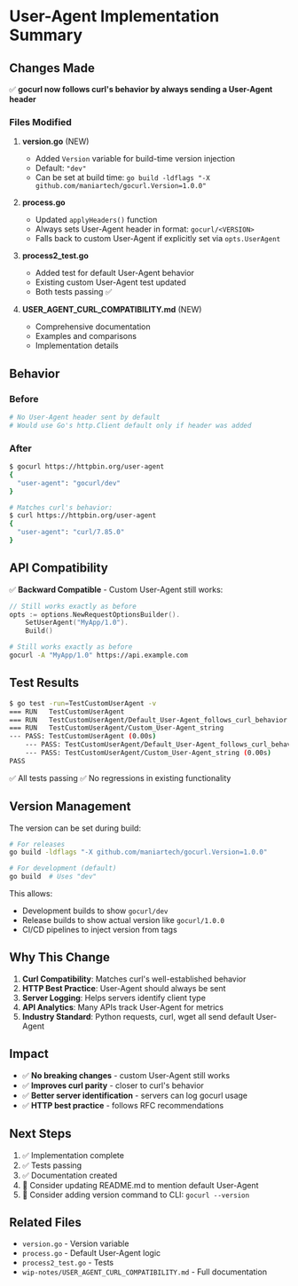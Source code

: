 # User-Agent Implementation Summary

## Changes Made

✅ **gocurl now follows curl's behavior by always sending a User-Agent header**

### Files Modified

1. **version.go** (NEW)
   - Added `Version` variable for build-time version injection
   - Default: `"dev"`
   - Can be set at build time: `go build -ldflags "-X github.com/maniartech/gocurl.Version=1.0.0"`

2. **process.go**
   - Updated `applyHeaders()` function
   - Always sets User-Agent header in format: `gocurl/<VERSION>`
   - Falls back to custom User-Agent if explicitly set via `opts.UserAgent`

3. **process2_test.go**
   - Added test for default User-Agent behavior
   - Existing custom User-Agent test updated
   - Both tests passing ✅

4. **USER_AGENT_CURL_COMPATIBILITY.md** (NEW)
   - Comprehensive documentation
   - Examples and comparisons
   - Implementation details

## Behavior

### Before
```bash
# No User-Agent header sent by default
# Would use Go's http.Client default only if header was added
```

### After
```bash
$ gocurl https://httpbin.org/user-agent
{
  "user-agent": "gocurl/dev"
}

# Matches curl's behavior:
$ curl https://httpbin.org/user-agent
{
  "user-agent": "curl/7.85.0"
}
```

## API Compatibility

✅ **Backward Compatible** - Custom User-Agent still works:

```go
// Still works exactly as before
opts := options.NewRequestOptionsBuilder().
    SetUserAgent("MyApp/1.0").
    Build()
```

```bash
# Still works exactly as before
gocurl -A "MyApp/1.0" https://api.example.com
```

## Test Results

```bash
$ go test -run=TestCustomUserAgent -v
=== RUN   TestCustomUserAgent
=== RUN   TestCustomUserAgent/Default_User-Agent_follows_curl_behavior
=== RUN   TestCustomUserAgent/Custom_User-Agent_string
--- PASS: TestCustomUserAgent (0.00s)
    --- PASS: TestCustomUserAgent/Default_User-Agent_follows_curl_behavior (0.00s)
    --- PASS: TestCustomUserAgent/Custom_User-Agent_string (0.00s)
PASS
```

✅ All tests passing
✅ No regressions in existing functionality

## Version Management

The version can be set during build:

```bash
# For releases
go build -ldflags "-X github.com/maniartech/gocurl.Version=1.0.0"

# For development (default)
go build  # Uses "dev"
```

This allows:
- Development builds to show `gocurl/dev`
- Release builds to show actual version like `gocurl/1.0.0`
- CI/CD pipelines to inject version from tags

## Why This Change

1. **Curl Compatibility**: Matches curl's well-established behavior
2. **HTTP Best Practice**: User-Agent should always be sent
3. **Server Logging**: Helps servers identify client type
4. **API Analytics**: Many APIs track User-Agent for metrics
5. **Industry Standard**: Python requests, curl, wget all send default User-Agent

## Impact

- ✅ **No breaking changes** - custom User-Agent still works
- ✅ **Improves curl parity** - closer to curl's behavior
- ✅ **Better server identification** - servers can log gocurl usage
- ✅ **HTTP best practice** - follows RFC recommendations

## Next Steps

1. ✅ Implementation complete
2. ✅ Tests passing
3. ✅ Documentation created
4. 📝 Consider updating README.md to mention default User-Agent
5. 📝 Consider adding version command to CLI: `gocurl --version`

## Related Files

- `version.go` - Version variable
- `process.go` - Default User-Agent logic
- `process2_test.go` - Tests
- `wip-notes/USER_AGENT_CURL_COMPATIBILITY.md` - Full documentation
